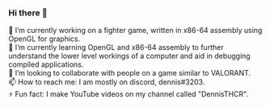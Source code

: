 ### Hi there 👋
🔭 I’m currently working on a fighter game, written in x86-64 assembly using OpenGL for graphics.  
🌱 I’m currently learning OpenGL and x86-64 assembly to further understand the lower level workings of a computer and aid in debugging compiled applications.  
👯 I’m looking to collaborate with people on a game similar to VALORANT.  
📫 How to reach me: I am mostly on discord, dennis#3203.  
⚡ Fun fact: I make YouTube videos on my channel called "DennisTHCR".  
